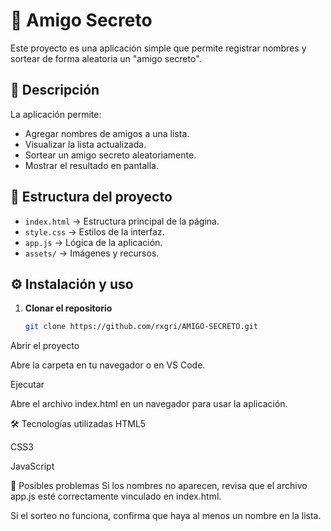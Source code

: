 # 🎁 Amigo Secreto

Este proyecto es una aplicación simple que permite registrar nombres y sortear de forma aleatoria un "amigo secreto".

## 📜 Descripción
La aplicación permite:
- Agregar nombres de amigos a una lista.
- Visualizar la lista actualizada.
- Sortear un amigo secreto aleatoriamente.
- Mostrar el resultado en pantalla.

## 📂 Estructura del proyecto
- `index.html` → Estructura principal de la página.
- `style.css` → Estilos de la interfaz.
- `app.js` → Lógica de la aplicación.
- `assets/` → Imágenes y recursos.

## ⚙️ Instalación y uso
1. **Clonar el repositorio**
   ```bash
   git clone https://github.com/rxgri/AMIGO-SECRETO.git
Abrir el proyecto

Abre la carpeta en tu navegador o en VS Code.

Ejecutar

Abre el archivo index.html en un navegador para usar la aplicación.

🛠 Tecnologías utilizadas
HTML5

CSS3

JavaScript

🐞 Posibles problemas
Si los nombres no aparecen, revisa que el archivo app.js esté correctamente vinculado en index.html.

Si el sorteo no funciona, confirma que haya al menos un nombre en la lista.